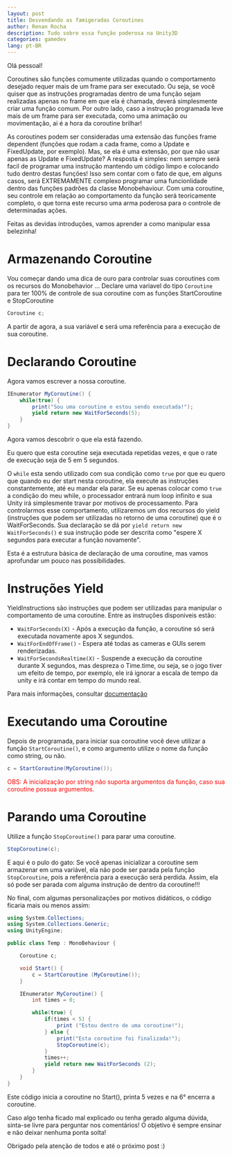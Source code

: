 ```yaml
---
layout: post
title: Desvendando as famigeradas Coroutines
author: Renan Rocha
description: Tudo sobre essa função poderosa na Unity3D
categories: gamedev
lang: pt-BR
---
```


Olá pessoal!

Coroutines são funções comumente utilizadas quando o comportamento desejado requer mais de um frame para ser executado. Ou seja, se você quiser que as instruções programadas dentro de uma função sejam realizadas apenas no frame em que ela é chamada, deverá  simplesmente criar uma função comum. Por outro lado, caso a instrução programada leve mais de um frame para ser executada, como uma animação ou movimentação, ai é a hora da coroutine brilhar!

As coroutines podem ser consideradas uma extensão das funções frame dependent (funções que rodam a cada frame, como a Update e FixedUpdate, por exemplo). Mas, se ela é uma extensão, por que não usar apenas as Update e FixedUpdate? A resposta é simples: nem sempre será facil de programar uma instrução mantendo um código limpo e colocando tudo dentro destas funções! Isso sem contar com o fato de que, em alguns casos, será EXTREMAMENTE complexo programar uma funcionlidade dentro das funções padrões da classe Monobehaviour. Com uma coroutine, seu controle em relação ao comportamento da função será teoricamente completo, o que torna este recurso uma arma poderosa para o controle de determinadas ações.

Feitas as devidas introduções, vamos aprender a como manipular essa belezinha!

# Armazenando Coroutine

Vou começar dando uma dica de ouro para controlar suas coroutines com os recursos do Monobehavior ...
Declare uma variavel do tipo ```Coroutine``` para ter 100% de controle de sua coroutine com as funções StartCoroutine e StopCoroutine

```C#
Coroutine c;
```

A partir de agora, a sua variável **c** será uma referência para a execução de sua coroutine.

# Declarando Coroutine

Agora vamos escrever a nossa coroutine.

```C#
IEnumerator MyCoroutine() {
	while(true) {
		print("Sou uma coroutine e estou sendo executada!");
		yield return new WaitForSeconds(5);
	}
}
```

Agora vamos descobrir o que ela está fazendo.

Eu quero que esta coroutine seja executada repetidas vezes, e que o rate de execução seja de 5 em 5 segundos.

O ```while``` esta sendo utilizado com sua condição como ```true``` por que eu quero que quando eu der start nesta coroutine, ela execute as instruções constantemente, até eu mandar ela parar. Se eu apenas colocar como ```true``` a condição do meu while, o processador entrará num loop infinito e sua Unity irá simplesmente travar por motivos de processamento. Para controlarmos esse comportamento, utilizaremos um dos recursos do yield (instruções que podem ser utilizadas no retorno de uma coroutine) que é o WaitForSeconds. Sua declaração se dá por ```yield return new WaitForSeconds()``` e sua instrução pode ser descrita como "espere X segundos para executar a função novamente".

Esta é a estrutura básica de declaração de uma coroutine, mas vamos aprofundar um pouco nas possibilidades.

# Instruções Yield

YieldInstructions são instruções que podem ser utilizadas para manipular o comportamento de uma coroutine. Entre as instruções disponiveis estão:

* ```WaitForSeconds(X)``` - Após a execução da função, a coroutine só será executada novamente apos X segundos.
* ```WaitForEndOfFrame()``` - Espera até todas as cameras e GUIs serem renderizadas.
* ```WaitForSecondsRealtime(X)``` - Suspende a execução da coroutine durante X segundos, mas despreza o Time.time, ou seja, se o jogo tiver um efeito de tempo, por exemplo, ele irá ignorar a escala de tempo da unity e irá contar em tempo do mundo real.

Para mais informações, consultar [documentação](https://docs.unity3d.com/Manual/index.html)

# Executando uma Coroutine

Depois de programada, para iniciar sua coroutine você deve utilizar a função ```StartCoroutine()```, e como argumento utilize o nome da função como string, ou não.

```C#
c = StartCoroutine(MyCoroutine());
```

<p style="color: red;">OBS: A inicialização por string não suporta argumentos da função, caso sua coroutine possua argumentos.</p>

# Parando uma Coroutine

Utilize a função ```StopCoroutine()``` para parar uma coroutine.

```C#
StopCoroutine(c);
``` 

E aqui é o pulo do gato: Se você apenas inicializar a coroutine sem armazenar em uma variável, ela não pode ser parada pela função ```StopCoroutine```, pois a referência para a execução será perdida. Assim, ela só pode ser parada com alguma instrução de dentro da coroutine!!!

No final, com algumas personalizações por motivos didáticos, o código ficaria mais ou menos assim:

```C#
using System.Collections;
using System.Collections.Generic;
using UnityEngine;

public class Temp : MonoBehaviour {

	Coroutine c;

	void Start() {
		c = StartCoroutine (MyCoroutine());
	}

	IEnumerator MyCoroutine() {
		int times = 0;

		while(true) {
			if(times < 5) {
				print ("Estou dentro de uma coroutine!");
			} else {
				print("Esta coroutine foi finalizada!");
				StopCoroutine(c);
			}
			times++;
			yield return new WaitForSeconds (2);
		}
	}
}

```

Este código inicia a coroutine no Start(), printa 5 vezes e na 6° encerra a coroutine.

Caso algo tenha ficado mal explicado ou tenha gerado alguma dúvida, sinta-se livre para perguntar nos comentários! O objetivo é sempre ensinar e não deixar nenhuma ponta solta!

Obrigado pela atenção de todos e até o próximo post :)